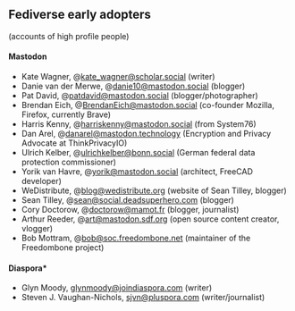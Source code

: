 ## Fediverse early adopters 
(accounts of high profile people)

#### Mastodon
- Kate Wagner, @kate_wagner@scholar.social (writer)
- Danie van der Merwe, @danie10@mastodon.social (blogger)
- Pat David, @patdavid@mastodon.social (blogger/photographer)
- Brendan Eich, @BrendanEich@mastodon.social (co-founder Mozilla, Firefox, currently Brave)
- Harris Kenny, @harriskenny@mastodon.social (from System76)
- Dan Arel, @danarel@mastodon.technology (Encryption and Privacy Advocate at ThinkPrivacyIO)
- Ulrich Kelber, @ulrichkelber@bonn.social (German federal data protection commissioner)
- Yorik van Havre, @yorik@mastodon.social (architect, FreeCAD developer)
- WeDistribute, @[blog@wedistribute.org](mailto:blog@wedistribute.org) (website of Sean Tilley, blogger)
- Sean Tilley, @sean@social.deadsuperhero.com (blogger)
- Cory Doctorow, @doctorow@mamot.fr (blogger, journalist)
- Arthur Reeder, @art@mastodon.sdf.org (open source content creator, vlogger)
- Bob Mottram, @bob@soc.freedombone.net (maintainer of the Freedombone project)


#### Diaspora*
- Glyn Moody, glynmoody@joindiaspora.com (writer)
- Steven J. Vaughan-Nichols, sjvn@pluspora.com (writer/journalist)